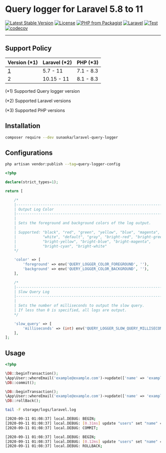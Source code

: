 # Query logger for Laravel 5.8 to 11

[![Latest Stable Version](https://poser.pugx.org/sunaoka/laravel-query-logger/v/stable)](https://packagist.org/packages/sunaoka/laravel-query-logger)
[![License](https://poser.pugx.org/sunaoka/laravel-query-logger/license)](https://packagist.org/packages/sunaoka/laravel-query-logger)
[![PHP from Packagist](https://img.shields.io/packagist/php-v/sunaoka/laravel-query-logger)](composer.json)
[![Laravel](https://img.shields.io/badge/laravel-%3E=%205.8-red)](https://laravel.com/)
[![Test](https://github.com/sunaoka/laravel-query-logger/actions/workflows/test.yml/badge.svg)](https://github.com/sunaoka/laravel-query-logger/actions/workflows/test.yml)
[![codecov](https://codecov.io/gh/sunaoka/laravel-query-logger/branch/develop/graph/badge.svg)](https://codecov.io/gh/sunaoka/laravel-query-logger)

----

## Support Policy

| Version (*1) | Laravel (*2) | PHP (*3)  |
|--------------|--------------|-----------|
| [1][v1.x]    | 5.7 - 11     | 7.1 - 8.3 |
| 2            | 10.15 - 11   | 8.1 - 8.3 |

(*1) Supported Query logger version

(*2) Supported Laravel versions

(*3) Supported PHP versions

## Installation

```bash
composer require --dev sunaoka/laravel-query-logger
```

## Configurations

```bash
php artisan vendor:publish --tag=query-logger-config
```

```php
<?php

declare(strict_types=1);

return [

    /*
    |--------------------------------------------------------------------------
    | Output Log Color
    |--------------------------------------------------------------------------
    |
    | Sets the foreground and background colors of the log output.
    |
    | Supported: "black", "red", "green", "yellow", "blue", "magenta", "cyan",
    |            "white", "default", "gray", "bright-red", "bright-green",
    |            "bright-yellow", "bright-blue", "bright-magenta",
    |            "bright-cyan", "bright-white"
    */

    'color' => [
        'foreground' => env('QUERY_LOGGER_COLOR_FOREGROUND', ''),
        'background' => env('QUERY_LOGGER_COLOR_BACKGROUND', ''),
    ],

    /*
    |--------------------------------------------------------------------------
    | Slow Query Log
    |--------------------------------------------------------------------------
    |
    | Sets the number of milliseconds to output the slow query.
    | If less than 0 is specified, all logs are output.
    */

    'slow_query' => [
        'milliseconds' => (int) env('QUERY_LOGGER_SLOW_QUERY_MILLISECONDS', 0),
    ],
];
```

## Usage

```php
<?php

\DB::beginTransaction();
\App\User::whereEmail('example@example.com')->update(['name' => 'example']);
\DB::commit();

\DB::beginTransaction();
\App\User::whereEmail('example@example.com')->update(['name' => 'example']);
\DB::rollBack();
```

```bash
tail -F storage/logs/laravel.log
```

```bash
[2020-09-11 01:08:37] local.DEBUG: BEGIN;  
[2020-09-11 01:08:37] local.DEBUG: [0.31ms] update "users" set "name" = 'example' where "email" = 'example@example.com';  
[2020-09-11 01:08:37] local.DEBUG: COMMIT;  

[2020-09-11 01:08:37] local.DEBUG: BEGIN;  
[2020-09-11 01:08:37] local.DEBUG: [0.12ms] update "users" set "name" = 'example' where "email" = 'example@example.com';  
[2020-09-11 01:08:37] local.DEBUG: ROLLBACK;  
```

[v1.x]: https://github.com/sunaoka/laravel-query-logger/tree/v1.x
